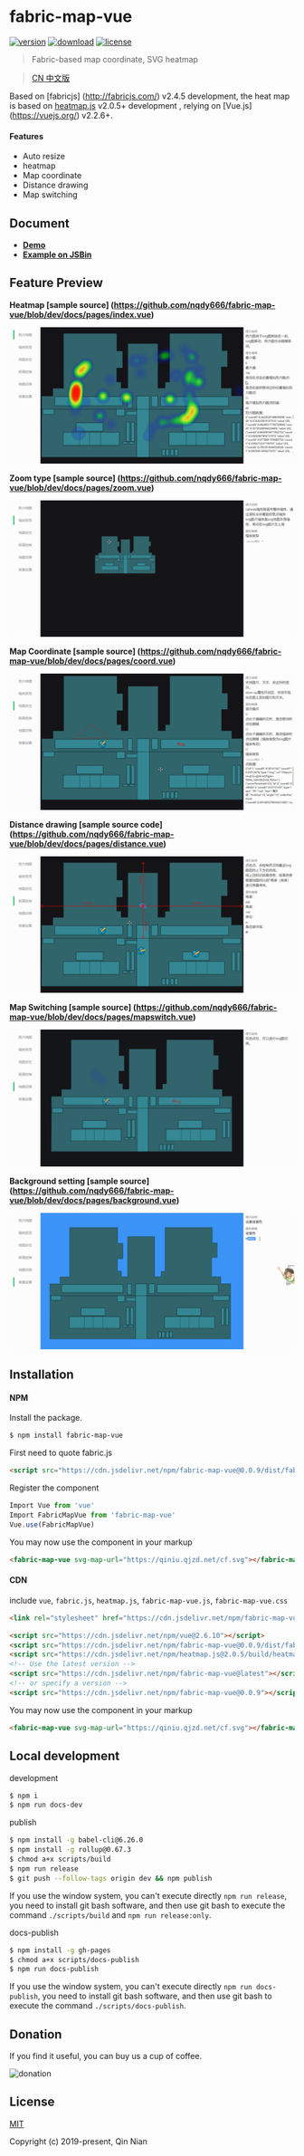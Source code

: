 # fabric-map-vue

[![version](https://img.shields.io/npm/v/fabric-map-vue.svg)](https://www.npmjs.com/package/fabric-map-vue)
[![download](https://img.shields.io/npm/dm/fabric-map-vue.svg)](https://www.npmjs.com/package/fabric-map-vue)
[![license](https://img.shields.io/github/license/nqdy666/fabric-map-vue.svg)](https://github.com/nqdy666/fabric-map-vue/blob/dev/LICENSE)

> Fabric-based map coordinate, SVG heatmap

> [CN 中文版](./README.md)

Based on [fabricjs] (http://fabricjs.com/) v2.4.5 development, the heat map is based on [heatmap.js](https://www.patrick-wied.at/static/heatmapjs/) v2.0.5+ development , relying on [Vue.js] (https://vuejs.org/) v2.2.6+.

#### Features
- Auto resize
- heatmap
- Map coordinate
- Distance drawing
- Map switching

## Document
- **[Demo](https://nqdy666.github.io/fabric-map-vue/)**
- **[Example on JSBin](https://jsbin.com/hukeko/edit?html,output)**

## Feature Preview

**Heatmap [sample source] (https://github.com/nqdy666/fabric-map-vue/blob/dev/docs/pages/index.vue)**

![Heatmap](docs/assets/images/heatmap.gif)

**Zoom type [sample source] (https://github.com/nqdy666/fabric-map-vue/blob/dev/docs/pages/zoom.vue)**

![zoom type](docs/assets/images/zoom.gif)

**Map Coordinate [sample source] (https://github.com/nqdy666/fabric-map-vue/blob/dev/docs/pages/coord.vue)**

![Map Coordinate](docs/assets/images/coord.gif)

**Distance drawing [sample source code] (https://github.com/nqdy666/fabric-map-vue/blob/dev/docs/pages/distance.vue)**

![Distance drawing](docs/assets/images/distance.gif)

**Map Switching [sample source] (https://github.com/nqdy666/fabric-map-vue/blob/dev/docs/pages/mapswitch.vue)**

![Map Switch](docs/assets/images/mapswitch.gif)

**Background setting [sample source] (https://github.com/nqdy666/fabric-map-vue/blob/dev/docs/pages/background.vue)**

![Background Settings](docs/assets/images/background.gif)

## Installation

#### NPM
Install the package.

```bash
$ npm install fabric-map-vue
```

First need to quote fabric.js

```html
<script src="https://cdn.jsdelivr.net/npm/fabric-map-vue@0.0.9/dist/fabric.min.js"></script>
```

Register the component

```js
Import Vue from 'vue'
Import FabricMapVue from 'fabric-map-vue'
Vue.use(FabricMapVue)
```

You may now use the component in your markup

```html
<fabric-map-vue svg-map-url="https://qiniu.qjzd.net/cf.svg"></fabric-map-vue>
```

#### CDN

include `vue`, `fabric.js`, `heatmap.js`, `fabric-map-vue.js`, `fabric-map-vue.css`

```html
<link rel="stylesheet" href="https://cdn.jsdelivr.net/npm/fabric-map-vue@0.0.9/dist/fabric-map-vue.css"/>
```

```html
<script src="https://cdn.jsdelivr.net/npm/vue@2.6.10"></script>
<script src="https://cdn.jsdelivr.net/npm/fabric-map-vue@0.0.9/dist/fabric.min.js"></script>
<script src="https://cdn.jsdelivr.net/npm/heatmap.js@2.0.5/build/heatmap.min.js"></script>
<!-- Use the latest version -->
<script src="https://cdn.jsdelivr.net/npm/fabric-map-vue@latest"></script>
<!-- or specify a version -->
<script src="https://cdn.jsdelivr.net/npm/fabric-map-vue@0.0.9"></script>
```

You may now use the component in your markup

```html
<fabric-map-vue svg-map-url="https://qiniu.qjzd.net/cf.svg"></fabric-map-vue>
```

## Local development

development
```bash
$ npm i
$ npm run docs-dev
```

publish
```bash
$ npm install -g babel-cli@6.26.0
$ npm install -g rollup@0.67.3
$ chmod a+x scripts/build
$ npm run release
$ git push --follow-tags origin dev && npm publish
```
If you use the window system, you can't execute directly `npm run release`, you need to install git bash software, and then use git bash to execute the command `./scripts/build` and `npm run release:only`.

docs-publish
```bash
$ npm install -g gh-pages
$ chmod a+x scripts/docs-publish
$ npm run docs-publish
```
If you use the window system, you can't execute directly `npm run docs-publish`, you need to install git bash software, and then use git bash to execute the command `./scripts/docs-publish`.

## Donation
If you find it useful, you can buy us a cup of coffee.

<img width="650" src="https://raw.githubusercontent.com/nqdy666/fabric-map-vue/dev/docs/assets/images/qrcode-donation.png" alt="donation">

## License

[MIT](https://github.com/nianqin/fabric-map-vue/blob/dev/LICENSE.md)

Copyright (c) 2019-present, Qin Nian
